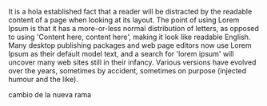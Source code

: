 It is a hola established fact that a reader will be distracted by the readable content of a page when looking at its layout.
The point of using Lorem Ipsum is that it has a more-or-less normal distribution of letters, as opposed to using 'Content here,
content here', making it look like readable English. Many desktop publishing packages and web page editors now use Lorem Ipsum as
their default model text, and a search for 'lorem ipsum' will uncover many web sites still in their infancy. Various versions
have evolved over the years, sometimes by accident, sometimes on purpose (injected humour and the like).

cambio de la nueva rama

